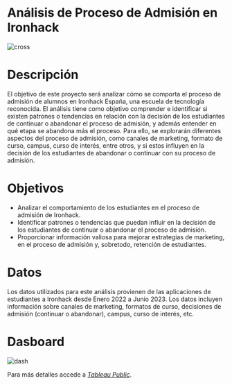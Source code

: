 # Análisis de Proceso de Admisión en Ironhack
![cross](https://readytrainingonline.com/wp-content/uploads/2021/06/06-28-21-Decision-Making-with-Empathy.jpg)  

# Descripción
El objetivo de este proyecto será analizar cómo se comporta el proceso de admisión de alumnos en Ironhack España, una escuela de tecnología reconocida. El análisis tiene como objetivo comprender e identificar si existen patrones o tendencias en relación con la decisión de los estudiantes de continuar o abandonar el proceso de admisión, y además entender en qué etapa se abandona más el proceso. Para ello, se explorarán diferentes aspectos del proceso de admisión, como canales de marketing, formato de curso, campus, curso de interés, entre otros, y si estos influyen en la decisión de los estudiantes de abandonar o continuar con su proceso de admisión.

# Objetivos
- Analizar el comportamiento de los estudiantes en el proceso de admisión de Ironhack.
- Identificar patrones o tendencias que puedan influir en la decisión de los estudiantes de continuar o abandonar el proceso de admisión.
- Proporcionar información valiosa para mejorar estrategias de marketing, en el proceso de admisión y, sobretodo, retención de estudiantes.

# Datos
Los datos utilizados para este análisis provienen de las aplicaciones de estudiantes a Ironhack desde Enero 2022 a Junio 2023. Los datos incluyen información sobre canales de marketing, formatos de curso, decisiones de admisión (continuar o abandonar), campus, curso de interés, etc.

# Dasboard
![dash](/imagenes/foto_dashboard)


Para más detalles accede a *[Tableau Public](https://public.tableau.com/app/profile/veronica.moncada/viz/Dashboard_Project_16928121283650/Dashboard12?publish=yes)*.






